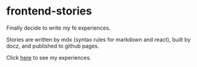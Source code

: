 # frontend-stories

Finally decide to write my fe experiences.  

Stories are written by mdx (syntax rules for markdown and react), built by docz, and published to github pages.

Click [here](https://ifiknew.github.io/frontend-stories/) to see my experiences.